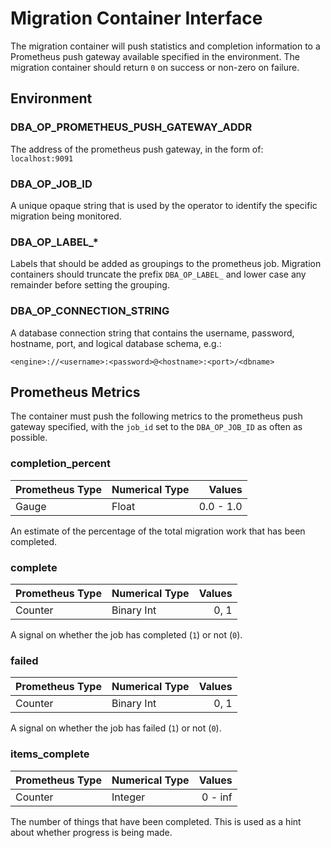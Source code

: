 # Migration Container Interface

The migration container will push statistics and completion information to
a Prometheus push gateway available specified in the environment. The migration
container should return `0` on success or non-zero on failure.

## Environment

### DBA_OP_PROMETHEUS_PUSH_GATEWAY_ADDR

The address of the prometheus push gateway, in the form of:
`localhost:9091`

### DBA_OP_JOB_ID

A unique opaque string that is used by the operator to identify the specific
migration being monitored.

### DBA_OP_LABEL_*

Labels that should be added as groupings to the prometheus job. Migration
containers should truncate the prefix `DBA_OP_LABEL_` and lower case any
remainder before setting the grouping.

### DBA_OP_CONNECTION_STRING

A database connection string that contains the username, password, hostname, port,
and logical database schema, e.g.:

`<engine>://<username>:<password>@<hostname>:<port>/<dbname>`

## Prometheus Metrics

The container must push the following metrics to the prometheus push gateway
specified, with the `job_id` set to the `DBA_OP_JOB_ID` as often as possible.

### completion_percent

| Prometheus Type | Numerical Type | Values    |
|-----------------|----------------|----------:|
| Gauge           | Float          | 0.0 - 1.0 |

An estimate of the percentage of the total migration work that has been completed.

### complete

| Prometheus Type | Numerical Type | Values |
|-----------------|----------------|-------:|
| Counter         | Binary Int     | 0, 1   |

A signal on whether the job has completed (`1`) or not (`0`).

### failed

| Prometheus Type | Numerical Type | Values |
|-----------------|----------------|-------:|
| Counter         | Binary Int     | 0, 1   |

A signal on whether the job has failed (`1`) or not (`0`).

### items_complete

| Prometheus Type | Numerical Type | Values  |
|-----------------|----------------|--------:|
| Counter         | Integer        | 0 - inf |

The number of things that have been completed. This is used as a hint about
whether progress is being made.
